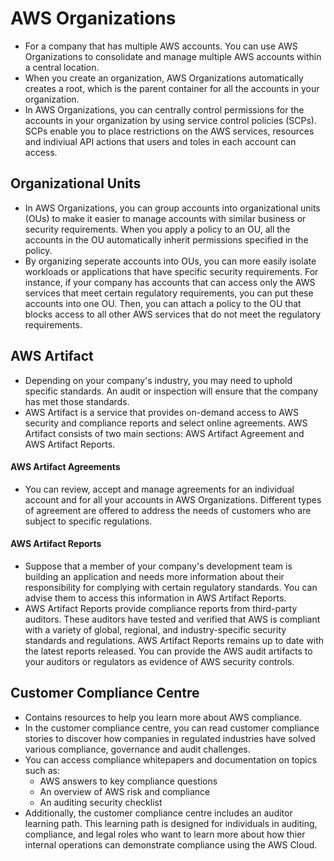 # AWS Organizations
- For a company that has multiple AWS accounts. You can use AWS Organizations to consolidate and manage multiple AWS accounts within a central location. 
- When you create an organization, AWS Organizations automatically creates a root, which is the parent container for all the accounts in your organization. 
- In AWS Organizations, you can centrally control permissions for the accounts in your organization by using service control policies (SCPs). SCPs enable you to place restrictions on the AWS services, resources and indiviual API actions that users and toles in each account can access. 

## Organizational Units
- In AWS Organizations, you can group accounts into organizational units (OUs) to make it easier to manage accounts with similar business or security requirements. When you apply a policy to an OU, all the accounts in the OU automatically inherit permissions specified in the policy. 
- By organizing seperate accounts into OUs, you can more easily isolate workloads or applications that have specific security requirements. For instance, if your company has accounts that can access only the AWS services that meet certain regulatory requirements, you can put these accounts into one OU. Then, you can attach a policy to the OU that blocks access to all other AWS services that do not meet the regulatory requirements. 

## AWS Artifact 
- Depending on your company's industry, you may need to uphold specific standards. An audit or inspection will ensure that the company has met those standards. 
- AWS Artifact is a service that provides on-demand access to AWS security and compliance reports and select online agreements. AWS Artifact consists of two main sections: AWS Artifact Agreement and AWS Artifact Reports. 

#### AWS Artifact Agreements
- You can review, accept and manage agreements for an individual account and for all your accounts in AWS Organizations. Different types of agreement are offered to address the needs of customers who are subject to specific regulations. 

#### AWS Artifact Reports
- Suppose that a member of your company's development team is building an application and needs more information about their responsibility for complying with certain regulatory standards. You can advise them to access this information in AWS Artifact Reports. 
- AWS Artifact Reports provide compliance reports from third-party auditors. These auditors have tested and verified that AWS is compliant with a variety of global, regional, and industry-specific security standards and regulations. AWS Artifact Reports remains up to date with the latest reports released. You can provide the AWS audit artifacts to your auditors or regulators as evidence of AWS security controls. 

## Customer Compliance Centre
- Contains resources to help you learn more about AWS compliance. 
- In the customer compliance centre, you can read customer compliance stories to discover how companies in regulated industries have solved various compliance, governance and audit challenges. 
- You can access compliance whitepapers and documentation on topics such as:
    - AWS answers to key compliance questions
    - An overview of AWS risk and compliance
    - An auditing security checklist
- Additionally, the customer compliance centre includes an auditor learning path. This learning path is designed for individuals in auditing, compliance, and legal roles who want to learn more about how thier internal operations can demonstrate compliance using the AWS Cloud. 